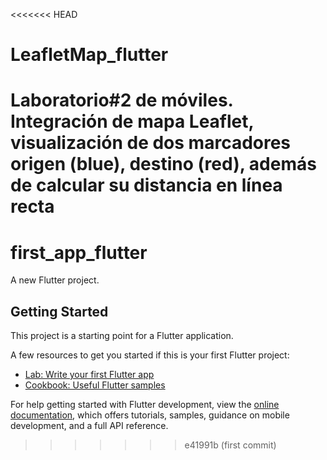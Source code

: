 <<<<<<< HEAD
# LeafletMap_flutter
 Laboratorio#2 de móviles. Integración de mapa Leaflet, visualización de dos marcadores origen (blue), destino (red), además de calcular su distancia en línea recta
=======
# first_app_flutter

A new Flutter project.

## Getting Started

This project is a starting point for a Flutter application.

A few resources to get you started if this is your first Flutter project:

- [Lab: Write your first Flutter app](https://docs.flutter.dev/get-started/codelab)
- [Cookbook: Useful Flutter samples](https://docs.flutter.dev/cookbook)

For help getting started with Flutter development, view the
[online documentation](https://docs.flutter.dev/), which offers tutorials,
samples, guidance on mobile development, and a full API reference.
>>>>>>> e41991b (first commit)
